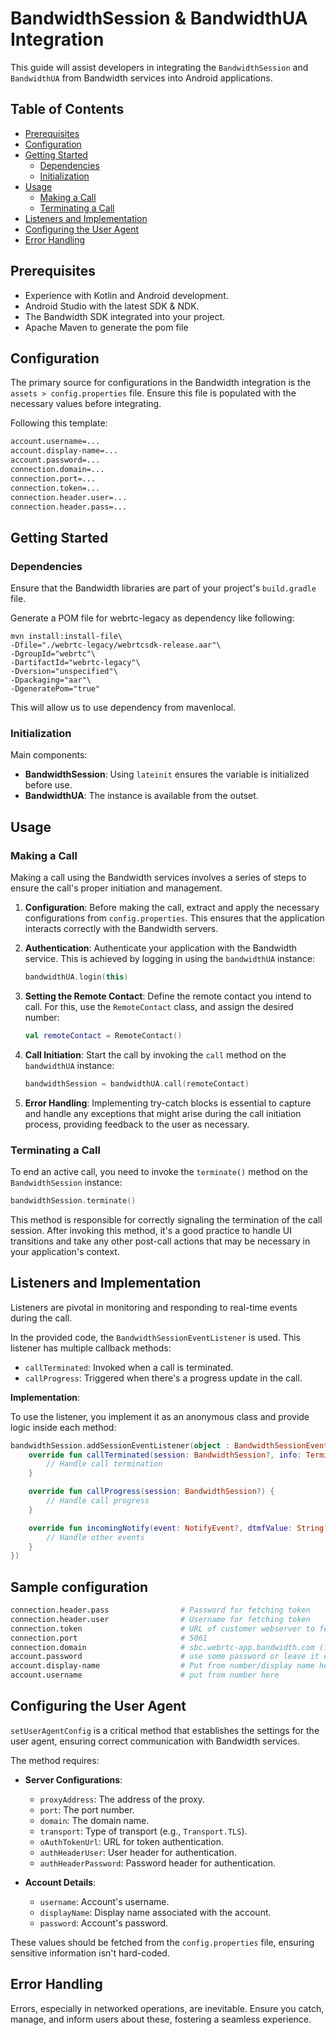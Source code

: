 # BandwidthSession & BandwidthUA Integration

This guide will assist developers in integrating the `BandwidthSession` and `BandwidthUA` from Bandwidth services into Android applications.

## Table of Contents

- [Prerequisites](#prerequisites)
- [Configuration](#configuration)
- [Getting Started](#getting-started)
  - [Dependencies](#dependencies)
  - [Initialization](#initialization)
- [Usage](#usage)
  - [Making a Call](#making-a-call)
  - [Terminating a Call](#terminating-a-call)
- [Listeners and Implementation](#listeners-and-implementation)
- [Configuring the User Agent](#configuring-the-user-agent)
- [Error Handling](#error-handling)

## Prerequisites

- Experience with Kotlin and Android development.
- Android Studio with the latest SDK & NDK.
- The Bandwidth SDK integrated into your project.
- Apache Maven to generate the pom file

## Configuration

The primary source for configurations in the Bandwidth integration is the `assets > config.properties` file. Ensure this file is populated with the necessary values before integrating.

Following this template:
```markdown
account.username=...
account.display-name=...
account.password=...
connection.domain=...
connection.port=...
connection.token=...
connection.header.user=...
connection.header.pass=...
```

## Getting Started

### Dependencies

Ensure that the Bandwidth libraries are part of your project's `build.gradle` file.

Generate a POM file for webrtc-legacy as dependency like following:
```
mvn install:install-file\
-Dfile="./webrtc-legacy/webrtcsdk-release.aar"\
-DgroupId="webrtc"\
-DartifactId="webrtc-legacy"\
-Dversion="unspecified"\
-Dpackaging="aar"\
-DgeneratePom="true"
```
This will allow us to use dependency from mavenlocal.

### Initialization

Main components:

- **BandwidthSession**: Using `lateinit` ensures the variable is initialized before use.
- **BandwidthUA**: The instance is available from the outset.

## Usage

### Making a Call

Making a call using the Bandwidth services involves a series of steps to ensure the call's proper initiation and management.

1. **Configuration**: 
   Before making the call, extract and apply the necessary configurations from `config.properties`. This ensures that the application interacts correctly with the Bandwidth servers.

2. **Authentication**: 
   Authenticate your application with the Bandwidth service. This is achieved by logging in using the `bandwidthUA` instance:
   
   ```kotlin
   bandwidthUA.login(this)
   ```

3. **Setting the Remote Contact**:
   Define the remote contact you intend to call. For this, use the `RemoteContact` class, and assign the desired number:

   ```kotlin
   val remoteContact = RemoteContact()
   ```

4. **Call Initiation**:
   Start the call by invoking the `call` method on the `bandwidthUA` instance:

   ```kotlin
   bandwidthSession = bandwidthUA.call(remoteContact)
   ```

5. **Error Handling**:
   Implementing try-catch blocks is essential to capture and handle any exceptions that might arise during the call initiation process, providing feedback to the user as necessary.

### Terminating a Call

To end an active call, you need to invoke the `terminate()` method on the `BandwidthSession` instance:

```kotlin
bandwidthSession.terminate()
```

This method is responsible for correctly signaling the termination of the call session. After invoking this method, it's a good practice to handle UI transitions and take any other post-call actions that may be necessary in your application's context.

## Listeners and Implementation

Listeners are pivotal in monitoring and responding to real-time events during the call. 

In the provided code, the `BandwidthSessionEventListener` is used. This listener has multiple callback methods:

- `callTerminated`: Invoked when a call is terminated.
- `callProgress`: Triggered when there's a progress update in the call.

**Implementation**:

To use the listener, you implement it as an anonymous class and provide logic inside each method:

```kotlin
bandwidthSession.addSessionEventListener(object : BandwidthSessionEventListener {
    override fun callTerminated(session: BandwidthSession?, info: TerminationInfo?) {
        // Handle call termination
    }

    override fun callProgress(session: BandwidthSession?) {
        // Handle call progress
    }

    override fun incomingNotify(event: NotifyEvent?, dtmfValue: String?) {
        // Handle other events
    }
})
```
## Sample configuration
```sh
connection.header.pass                # Password for fetching token
connection.header.user                # Username for fetching token
connection.token                      # URL of customer webserver to fetch token
connection.port                       # 5061
connection.domain                     # sbc.webrtc-app.bandwidth.com (for Global) or gw.webrtc-app.bandwidth.com (for US portal)
account.password                      # use some password or leave it empty
account.display-name                  # Put from number/display name here
account.username                      # put from number here
```

## Configuring the User Agent

`setUserAgentConfig` is a critical method that establishes the settings for the user agent, ensuring correct communication with Bandwidth services.

The method requires:

- **Server Configurations**: 
  - `proxyAddress`: The address of the proxy.
  - `port`: The port number.
  - `domain`: The domain name.
  - `transport`: Type of transport (e.g., `Transport.TLS`).
  - `oAuthTokenUrl`: URL for token authentication.
  - `authHeaderUser`: User header for authentication.
  - `authHeaderPassword`: Password header for authentication.

- **Account Details**:
  - `username`: Account's username.
  - `displayName`: Display name associated with the account.
  - `password`: Account's password.

These values should be fetched from the `config.properties` file, ensuring sensitive information isn't hard-coded.

## Error Handling

Errors, especially in networked operations, are inevitable. Ensure you catch, manage, and inform users about these, fostering a seamless experience.
